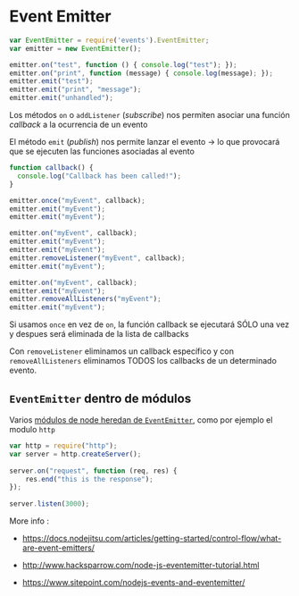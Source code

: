 
# Event Emitter

```javascript
var EventEmitter = require('events').EventEmitter;
var emitter = new EventEmitter();
```


```javascript
emitter.on("test", function () { console.log("test"); });
emitter.on("print", function (message) { console.log(message); });
emitter.emit("test");
emitter.emit("print", "message");
emitter.emit("unhandled");
```

Los métodos `on` o `addListener` (_subscribe_) nos permiten asociar una función _callback_ a la ocurrencia de un evento 

El método `emit` (_publish_) nos permite lanzar el evento → lo que provocará que se ejecuten las funciones asociadas al evento


```javascript
function callback() {
  console.log("Callback has been called!");
}

emitter.once("myEvent", callback);
emitter.emit("myEvent");
emitter.emit("myEvent");

emitter.on("myEvent", callback);
emitter.emit("myEvent");
emitter.emit("myEvent");
emitter.removeListener("myEvent", callback);
emitter.emit("myEvent");

emitter.on("myEvent", callback);
emitter.emit("myEvent");
emitter.removeAllListeners("myEvent");
emitter.emit("myEvent");
```

Si usamos `once` en vez de `on`, la función callback se ejecutará SÓLO una vez y despues será eliminada de la lista de callbacks

Con `removeListener` eliminamos un callback específico y con `removeAllListeners` eliminamos TODOS los callbacks de un determinado evento.

## `EventEmitter` dentro de módulos

Varios [módulos de node heredan de `EventEmitter`](http://code.tutsplus.com/tutorials/using-nodes-event-module--net-35941), como por ejemplo el modulo `http` 

```javascript
var http = require("http");
var server = http.createServer();
 
server.on("request", function (req, res) {
    res.end("this is the response");
});
 
server.listen(3000);
```

More info : 
- https://docs.nodejitsu.com/articles/getting-started/control-flow/what-are-event-emitters/

- http://www.hacksparrow.com/node-js-eventemitter-tutorial.html
- https://www.sitepoint.com/nodejs-events-and-eventemitter/